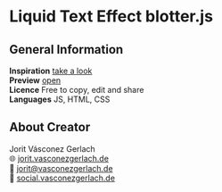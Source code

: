# Liquid Text Effect blotter.js

## General Information
**Inspiration** [take a look](https://www.youtube.com/watch?v=Ry7yksI595U)\
**Preview** [open](https://jorit.vasconezgerlach.de/host/liquid-text-effect-blotterjs-git/)\
**Licence** Free to copy, edit and share\
**Languages** JS, HTML, CSS

## About Creator
Jorit Vásconez Gerlach\
🌐 [jorit.vasconezgerlach.de](https://jorit.vasconezgerlach.de)\
📧 [jorit@vasconezgerlach.de](mailto:jorit@vasconezgerlach.de)\
🔗 [social.vasconezgerlach.de](https://social.vasconezgerlach.de)
